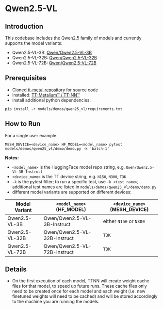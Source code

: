 # Qwen2.5-VL

## Introduction
This codebase includes the Qwen2.5 family of models and currently supports the model variants:
- Qwen2.5-VL-3B: [Qwen/Qwen2.5-VL-3B](https://huggingface.co/Qwen/Qwen2.5-VL-3B-Instruct)
- Qwen2.5-VL-32B: [Qwen/Qwen2.5-VL-32B](https://huggingface.co/Qwen/Qwen2.5-VL-32B-Instruct)
- Qwen2.5-VL-72B: [Qwen/Qwen2.5-VL-72B](https://huggingface.co/Qwen/Qwen2.5-VL-72B-Instruct)

## Prerequisites
- Cloned [tt-metal repository](https://github.com/tenstorrent/tt-metal) for source code
- Installed: [TT-Metalium™ / TT-NN™](https://github.com/tenstorrent/tt-metal/blob/main/INSTALLING.md)
- Install additional python dependencies:

```
pip install -r models/demos/qwen25_vl/requirements.txt
```

## How to Run
For a single user example:
```
MESH_DEVICE=<device_name> HF_MODEL=<model_name> pytest models/demos/qwen25_vl/demo/demo.py -k 'batch-1'
```

**Notes:**
- `<model_name>` is the HuggingFace model repo string, e.g. `Qwen/Qwen2.5-VL-3B-Instruct`
- `<device_name>` is the TT device string, e.g. `N150`, `N300`, `T3K`
- `-k` is the pytest filter; to run a specific test, use `-k <test_name>`; additional test names are listed in `models/demos/qwen25_vl/demo/demo.py`
- different model variants are supported on different devices:

| Model Variant      | `<model_name>` (HF_MODEL)                   | `<device_name>` (MESH_DEVICE) |
|--------------------|---------------------------------------------|-------------------------------|
| Qwen2.5-VL-3B      | Qwen/Qwen2.5-VL-3B-Instruct                 | either `N150` or `N300`       |
| Qwen2.5-VL-32B     | Qwen/Qwen2.5-VL-32B-Instruct                | `T3K`                         |
| Qwen2.5-VL-72B     | Qwen/Qwen2.5-VL-72B-Instruct                | `T3K`                         |

## Details
- On the first execution of each model, TTNN will create weight cache files for that model, to speed up future runs.
These cache files only need to be created once for each model and each weight (i.e. new finetuned weights will need to be cached) and will be stored accordingly to the machine you are running the models.

